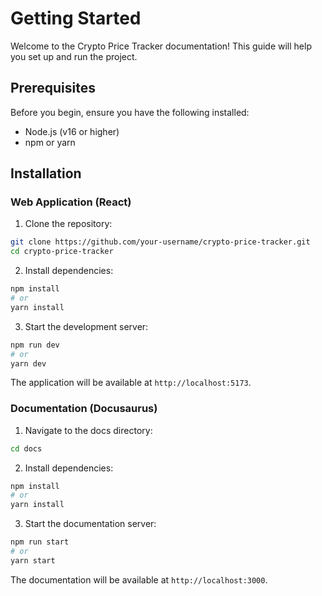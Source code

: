 # Getting Started

Welcome to the Crypto Price Tracker documentation! This guide will help you set up and run the project.

## Prerequisites

Before you begin, ensure you have the following installed:

- Node.js (v16 or higher)
- npm or yarn

## Installation

### Web Application (React)

1. Clone the repository:

```bash
git clone https://github.com/your-username/crypto-price-tracker.git
cd crypto-price-tracker
```

2. Install dependencies:

```bash
npm install
# or
yarn install
```

3. Start the development server:

```bash
npm run dev
# or
yarn dev
```

The application will be available at `http://localhost:5173`.

### Documentation (Docusaurus)

1. Navigate to the docs directory:

```bash
cd docs
```

2. Install dependencies:

```bash
npm install
# or
yarn install
```

3. Start the documentation server:

```bash
npm run start
# or
yarn start
```

The documentation will be available at `http://localhost:3000`.
